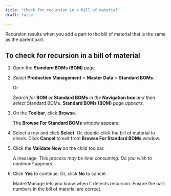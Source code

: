 ```yaml
---
title: "Check for recursion in a bill of material"
draft: false

---
```


Recursion results when you add a part to the bill of material that is the same as the parent part.

## To check for **recursion** in a **bill** of **material**

1.  Open the **Standard BOMs (BOM)** page.
1.  *Select* **Production Management** > **Master Data** > **Standard BOMs**.

    Or

    *Search for* **BOM** *or* **Standard BOMs** *in the* **Navigation box** *and then select* Standard BOMs.
**Standard BOMs (BOM)** *page appears.*

1.  On the **Toolbar**, click **Browse**.

    The **Browse For Standard BOMs** window appears.

2.  Select a row and click **Select**. Or, double-click the bill of material to check. Click **Cancel** to exit from **Browse For Standard BOMs** window.
3.  Click the **Validate Now** on the child toolbar.

    A message, *This process may be time consuming. Do you wish to continue?* appears.

4.  Click **Yes** to continue. Or, click **No** to cancel.

    Made2Manage lets you know when it detects recursion. Ensure the part numbers in the bill of material are correct.